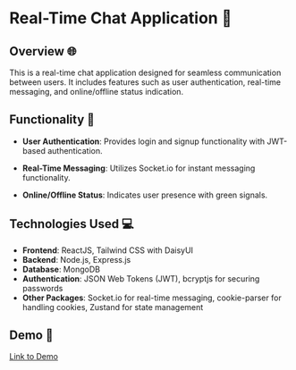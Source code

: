 # Real-Time Chat Application 💬

## Overview 🌐

This is a real-time chat application designed for seamless communication between users. It includes features such as user authentication, real-time messaging, and online/offline status indication.

## Functionality 🚀

- **User Authentication**: Provides login and signup functionality with JWT-based authentication.
  
- **Real-Time Messaging**: Utilizes Socket.io for instant messaging functionality.
  
- **Online/Offline Status**: Indicates user presence with green signals.

## Technologies Used 💻

- **Frontend**: ReactJS, Tailwind CSS with DaisyUI
- **Backend**: Node.js, Express.js
- **Database**: MongoDB
- **Authentication**: JSON Web Tokens (JWT), bcryptjs for securing passwords
- **Other Packages**: Socket.io for real-time messaging, cookie-parser for handling cookies, Zustand for state management


## Demo 🚀

[Link to Demo](https://chat-app-prod-l3cr.onrender.com) <!-- Add your demo link here -->
